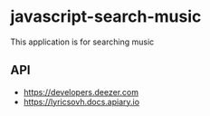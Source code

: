 # javascript-search-music

This application is for searching music

## API

- https://developers.deezer.com
- https://lyricsovh.docs.apiary.io
